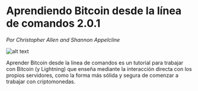 # Aprendiendo Bitcoin desde la línea de comandos 2.0.1
*Por Christopher Allen and Shannon Appelcline*

![alt text](https://camo.githubusercontent.com/75ac730b67027966c7c4041d16d0f3380253afafa107e489201bce2b3a6f01d0/68747470733a2f2f7777772e626c6f636b636861696e636f6d6d6f6e732e636f6d2f696d616765732f70726f6a656374732f6c6274632d73637265656e2e706e67)

Aprender Bitcoin desde la línea de comandos es un tutorial para trabajar con Bitcoin (y Lightning) que enseña mediante la interacción directa con los propios servidores, como la forma más sólida y segura de comenzar a trabajar con criptomonedas.
